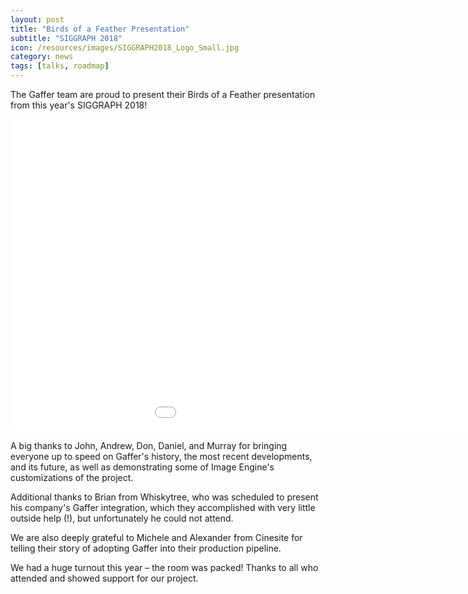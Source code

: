 ```yaml
---
layout: post
title: "Birds of a Feather Presentation"
subtitle: "SIGGRAPH 2018"
icon: /resources/images/SIGGRAPH2018_Logo_Small.jpg
category: news
tags: [talks, roadmap]
---
```


The Gaffer team are proud to present their Birds of a Feather presentation from this year's SIGGRAPH 2018!

<div class="embed-responsive embed-responsive-16by9 mb-15">
    <iframe class="embed-responsive-item" src="//player.vimeo.com/video/291543603" width="1150" height="500" frameborder="0" scrolling="no" webkitallowfullscreen mozallowfullscreen allowfullscreen></iframe>
</div>

A big thanks to John, Andrew, Don, Daniel, and Murray for bringing everyone up to speed on Gaffer's history, the most recent developments, and its future, as well as demonstrating some of Image Engine's customizations of the project.

Additional thanks to Brian from Whiskytree, who was scheduled to present his company's Gaffer integration, which they accomplished with very little outside help (!), but unfortunately he could not attend.

We are also deeply grateful to Michele and Alexander from Cinesite for telling their story of adopting Gaffer into their production pipeline.

We had a huge turnout this year – the room was packed! Thanks to all who attended and showed support for our project.
